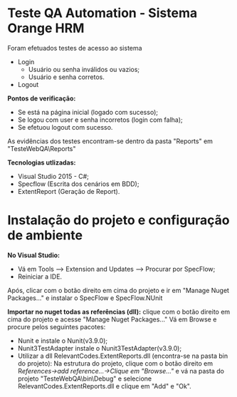 # Teste QA Automation - Sistema Orange HRM

Foram efetuados testes de acesso ao sistema
- Login
  - Usuário ou senha inválidos ou vazios;
  - Usuário e senha corretos.
- Logout

<b>Pontos de verificação:</b>
- Se está na página inicial (logado com sucesso);
- Se logou com user e senha incorretos (login com falha);
- Se efetuou logout com sucesso.

As evidências dos testes encontram-se dentro da pasta "Reports" em "TesteWebQA\Reports"

<b>Tecnologias utlizadas:</b>

- Visual Studio 2015 - C#;
- Specflow (Escrita dos cenários em BDD);
- ExtentReport (Geração de Report).

# Instalação do projeto e configuração de ambiente

<b>No Visual Studio:</b>
 - Vá em Tools –> Extension and Updates –> Procurar por SpecFlow;
 - Reiniciar a IDE.

Após, clicar com o botão direito em cima do projeto e ir em "Manage Nuget Packages..."
e instalar o SpecFlow e SpecFlow.NUnit

<b>Importar no nuget todas as referências (dll):</b>
clique com o botão direito em cima do projeto e acesse "Manage Nuget Packages..." Vá em Browse e procure pelos seguintes pacotes:

- Nunit e instale o Nunit(v3.9.0);
- Nunit3TestAdapter instale o  Nunit3TestAdapter(v3.9.0);
- Utilizar a dll RelevantCodes.ExtentReports.dll (encontra-se na pasta bin do projeto):
Na estrutura do projeto, clique com o botão direito em R*eferences->add reference...->Clique em "Browse..."* e vá na pasta do 
projeto "TesteWebQA\bin\Debug" e selecione RelevantCodes.ExtentReports.dll e clique em "Add" e "Ok".
